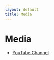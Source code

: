 ```yaml
---
layout: default
title: Media
---
```


# Media

* [YouTube Channel](https://www.youtube.com/channel/UCKqX92EEpKK40PXJTZ58ejw)

